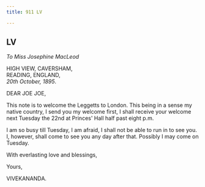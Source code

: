 ```yaml
---
title: 911 LV

---
```

  

  


## LV

*To Miss Josephine MacLeod*

HIGH VIEW, CAVERSHAM,  
READING, ENGLAND,  
*20th October, 1895*.

DEAR JOE JOE,

This note is to welcome the Leggetts to London. This being in a sense my
native country, I send you my welcome first, I shall receive your
welcome next Tuesday the 22nd at Princes' Hall half past eight p.m.

I am so busy till Tuesday, I am afraid, I shall not be able to run in to
see you. I, however, shall come to see you any day after that. Possibly
I may come on Tuesday.

With everlasting love and blessings,

Yours,

VIVEKANANDA.